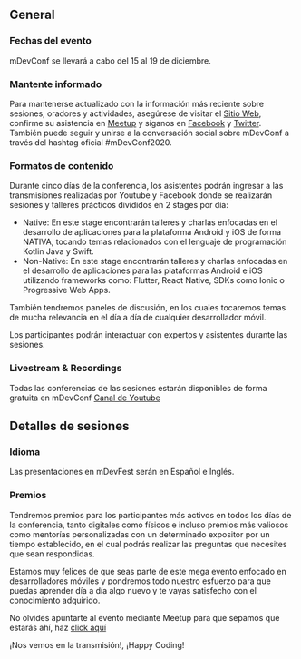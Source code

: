 ## General

### Fechas del evento

mDevConf se llevará a cabo del 15 al 19 de diciembre.

### Mantente informado

Para mantenerse actualizado con la información más reciente sobre sesiones, oradores y actividades, asegúrese de visitar el [Sitio Web](https://mdevconf.tech/), confirme su asistencia en [Meetup](https://www.meetup.com/es-ES/mdevconf/events/274567688/) y síganos en [Facebook](https://www.facebook.com/mDevConfBO) y [Twitter](https://twitter.com/mDevConfBO?s=20). También puede seguir y unirse a la conversación social sobre mDevConf a través del hashtag oficial #mDevConf2020.

### Formatos de contenido

Durante cinco días de la conferencia, los asistentes podrán ingresar a las transmisiones realizadas por Youtube y Facebook donde se realizarán sesiones y talleres prácticos divididos en 2 stages por día:
- Native: En este stage encontrarán talleres y charlas enfocadas en el desarrollo de aplicaciones para la plataforma Android y iOS de forma NATIVA, tocando temas relacionados con el lenguaje de programación Kotlin Java y Swift.
- Non-Native: En este stage encontrarán talleres y charlas enfocadas en el desarrollo de aplicaciones para las plataformas Android e iOS utilizando frameworks como: Flutter, React Native, SDKs como Ionic o Progressive Web Apps.

También tendremos paneles de discusión, en los cuales tocaremos temas de mucha relevancia en el día a día de cualquier desarrollador móvil.

Los participantes podrán interactuar con expertos y asistentes durante las sesiones.

### Livestream & Recordings

Todas las conferencias de las sesiones estarán disponibles de forma gratuita en mDevConf [Canal de Youtube](https://www.youtube.com/channel/UCZM4yzVYpnlLXYDl3vELXrA)


## Detalles de sesiones

### Idioma

Las presentaciones en mDevFest serán en Español e Inglés.

### Premios

Tendremos premios para los participantes más activos en todos los días de la conferencia, tanto digitales como físicos e incluso premios más valiosos como mentorías personalizadas con un determinado expositor por un tiempo establecido, en el cual podrás realizar las preguntas que necesites que sean respondidas.

Estamos muy felices de que seas parte de este mega evento enfocado en desarrolladores móviles y pondremos todo nuestro esfuerzo para que puedas aprender día a día algo nuevo y te vayas satisfecho con el conocimiento adquirido.

No olvides apuntarte al evento mediante Meetup para que sepamos que estarás ahí, haz [click aquí](https://www.meetup.com/es-ES/mdevconf/events/274567688/)

¡Nos vemos en la transmisión!, ¡Happy Coding!
